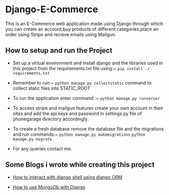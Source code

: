 # Django-E-Commerce
This is an E-Commerce web application made using Django through which you can create an account,buy products of different categories,place an order using Stripe and recieve emails using Mailgun.

## How to setup and run the Project

* Set up a virtual environment and install django and the libraries used in this project from the requirements.txt file using:~
`pip install -r requirements.txt`

* Remember to run:~ `python manage.py collectstatic` 
command to collect static files into STATIC_ROOT

* To run the application enter command :~ `python manage.py runserver`

* To access stripe and mailgun features create your own account in their sites and add the api keys and password in settings.py file of phonegarage directory accordingly.

* To create a fresh database remove the database file and the migrations and run commands:~
`python manage.py makemigrations`
`python manage.py migrate`

* For any queries contact me.

## Some Blogs i wrote while creating this project

* [How to interact with django shell using django ORM](https://medium.com/@ksarthak4ever/django-models-and-shell-8c48963d83a3)

* [How to use MongoDb with Django](https://medium.com/@ksarthak4ever/how-to-use-django-with-mongodb-40ba36a21124)
